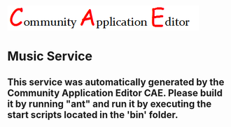![CAE](https://github.com/GHProjectsTest/application-10/blob/master/microservice-2/img/logo.png)  

Music Service
===================


This service was automatically generated by the Community Application Editor CAE. Please build it by running "ant" and run it by executing the start scripts located in the 'bin' folder.
---------------
